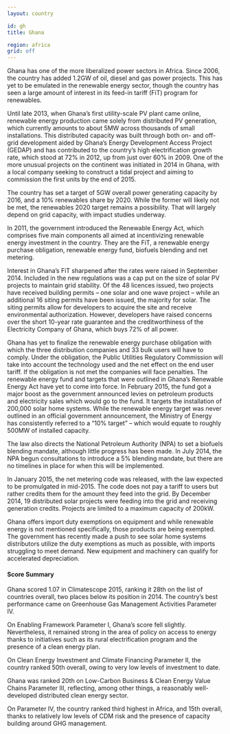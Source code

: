 ```yaml
---
layout: country

id: gh
title: Ghana

region: africa
grid: off
---
```

Ghana has one of the more liberalized power sectors in Africa. Since 2006, the country has added 1.2GW of oil, diesel and gas power projects. This has yet to be emulated in the renewable energy sector, though the country has seen a large amount of interest in its feed-in tariff (FiT) program for renewables.

Until late 2013, when Ghana’s first utility-scale PV plant came online, renewable energy production came solely from distributed PV generation, which currently amounts to about 5MW across thousands of small installations. This distributed capacity was built through both on- and off-grid development aided by Ghana’s Energy Development Access Project (GEDAP) and has contributed to the country’s high electrification growth rate, which stood at 72% in 2012, up from just over 60% in 2009. One of the more unusual projects on the continent was initiated in 2014 in Ghana, with a local company seeking to construct a tidal project and aiming to commission the first units by the end of 2015.

The country has set a target of 5GW overall power generating capacity by 2016, and a 10% renewables share by 2020. While the former will likely not be met, the renewables 2020 target remains a possibility. That will largely depend on grid capacity, with impact studies underway.

In 2011, the government introduced the Renewable Energy Act, which comprises five main components all aimed at incentivizing renewable energy investment in the country. They are the FiT, a renewable energy purchase obligation, renewable energy fund, biofuels blending and net metering.

Interest in Ghana’s FiT sharpened after the rates were raised in September 2014. Included in the new regulations was a cap put on the size of solar PV projects to maintain grid stability. Of the 48 licences issued, two projects have received building permits – one solar and one wave project – while an additional 16 siting permits have been issued, the majority for solar. The siting permits allow for developers to acquire the site and receive environmental authorization. However, developers have raised concerns over the short 10-year rate guarantee and the creditworthiness of the Electricity Company of Ghana, which buys 72% of all power.

Ghana has yet to finalize the renewable energy purchase obligation with which the three distribution companies and 33 bulk users will have to comply. Under the obligation, the Public Utilities Regulatory Commission will take into account the technology used and the net effect on the end user tariff. If the obligation is not met the companies will face penalties.
The renewable energy fund and targets that were outlined in Ghana’s Renewable Energy Act have yet to come into force. In February 2015, the fund got a major boost as the government announced levies on petroleum products and electricity sales which would go to the fund. It targets the installation of 200,000 solar home systems. While the renewable energy target was never outlined in an official government announcement, the Ministry of Energy has consistently referred to a “10% target” – which would equate to roughly 500MW of installed capacity.

The law also directs the National Petroleum Authority (NPA) to set a biofuels blending mandate, although little progress has been made. In July 2014, the NPA begun consultations to introduce a 5% blending mandate, but there are no timelines in place for when this will be implemented.

In January 2015, the net metering code was released, with the law expected to be promulgated in mid-2015. The code does not pay a tariff to users but rather credits them for the amount they feed into the grid. By December 2014, 19 distributed solar projects were feeding into the grid and receiving generation credits. Projects are limited to a maximum capacity of 200kW.

Ghana offers import duty exemptions on equipment and while renewable energy is not mentioned specifically, those products are being exempted. The government has recently made a push to see solar home systems distributors utilize the duty exemptions as much as possible, with imports struggling to meet demand. New equipment and machinery can qualify for accelerated depreciation.

#### Score Summary

Ghana scored 1.07 in Climatescope 2015, ranking it 28th on the list of countries overall,  two places below its position in 2014. The country’s best performance came on Greenhouse Gas Management Activities Parameter IV. 

On Enabling Framework Parameter I, Ghana’s score fell slightly. Nevertheless, it remained strong in the area of policy on access to energy thanks to initiatives such as its rural electrification program and the presence of a clean energy plan. 

On Clean Energy Investment and Climate Financing Parameter II, the country ranked 50th overall, owing to very low levels of investment to date.

Ghana was ranked 20th on Low-Carbon Business & Clean Energy Value Chains Parameter III, reflecting, among other things, a reasonably well-developed distributed clean energy sector. 

On Parameter IV, the country ranked third highest in Africa, and 15th overall, thanks to relatively low levels of CDM risk and the presence of capacity building around GHG management. 
